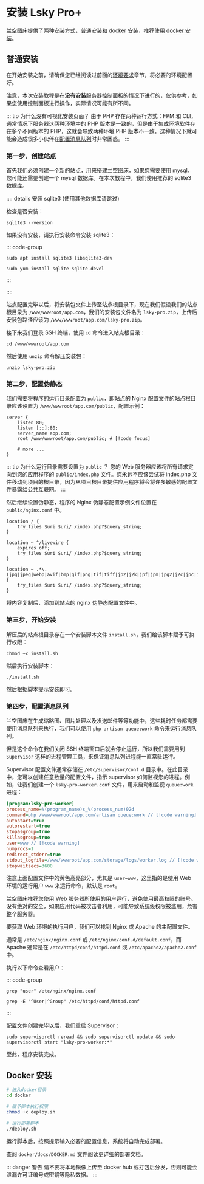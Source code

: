 # 安装 Lsky Pro+

兰空图床提供了两种安装方式，普通安装和 docker 安装，推荐使用 [docker 安装](#docker-安装)。

## 普通安装

在开始安装之前，请确保您已经阅读过前面的[环境要求](./requirement)章节，将必要的环境配置好。

注意，本次安装教程是在**没有安装**服务器控制面板的情况下进行的，仅供参考，如果您使用控制面板进行操作，实际情况可能有所不同。

::: tip 为什么没有可视化安装页面？
由于 PHP 存在两种运行方式：FPM 和 CLI，通常情况下服务器这两种环境中的 PHP 版本是一致的，但是由于集成环境软件存在多个不同版本的 PHP，这就会导致两种环境 PHP 版本不一致，这种情况下就可能会造成很多小伙伴在[配置消息队列](./install#第四步-配置队列)时非常困惑。
:::

### 第一步，创建站点

首先我们必须创建一个新的站点，用来搭建兰空图床，如果您需要使用 mysql，您可能还需要创建一个 mysql 数据库。在本次教程中，我们使用推荐的 sqlite3 数据库。

:::: details 安装 sqlite3 (使用其他数据库请跳过)

检查是否安装：

```shell
sqlite3 --version
```

如果没有安装，请执行安装命令安装 sqlite3：

::: code-group

```shell [Debian/Ubuntu]
sudo apt install sqlite3 libsqlite3-dev
```

```shell [CentOS/RHEL]
sudo yum install sqlite sqlite-devel
```

:::

::::

站点配置完毕以后，将安装包文件上传至站点根目录下，现在我们假设我们的站点根目录为 `/www/wwwroot/app.com`，我们的安装包文件名为 `lsky-pro.zip`，上传后安装包路径应该为 `/www/wwwroot/app.com/lsky-pro.zip`。

接下来我们登录 SSH 终端，使用 `cd` 命令进入站点根目录：

```shell
cd /www/wwwroot/app.com
```

然后使用 `unzip` 命令解压安装包：

```shell
unzip lsky-pro.zip
```

### 第二步，配置伪静态

我们需要将程序的运行目录配置为 `public`，即站点的 Nginx 配置文件的站点根目录应该设置为 `/www/wwwroot/app.com/public`，配置示例：

```nginx configuration
server {
    listen 80;
    listen [::]:80;
    server_name app.com;
    root /www/wwwroot/app.com/public; # [!code focus]

    # more ...
}
```

::: tip 为什么运行目录需要设置为 `public` ？
您的 Web 服务器应该将所有请求定向到您的应用程序的 `public/index.php` 文件。您永远不应该尝试将 index.php 文件移动到项目的根目录，因为从项目根目录提供应用程序将会将许多敏感的配置文件暴露给公共互联网。
:::

然后继续设置伪静态，程序的 Nginx 伪静态配置示例文件位置在 `public/nginx.conf` 中。

```nginx configuration
location / {
    try_files $uri $uri/ /index.php?$query_string;
}

location ~ ^/livewire {
    expires off;
    try_files $uri $uri/ /index.php?$query_string;
}

location ~ .*\.(jpg|jpeg|webp|avif|bmp|gif|png|tif|tiff|jp2|j2k|jpf|jpm|jpg2|j2c|jpc|jpx|heic|heif)$ {
    try_files $uri $uri/ /index.php?$query_string;
}
```

将内容复制后，添加到站点的 nginx 伪静态配置文件中。

### 第三步，开始安装

解压后的站点根目录存在一个安装脚本文件 `install.sh`，我们给该脚本赋予可执行权限：

```shell
chmod +x install.sh
```

然后执行安装脚本：

```shell
./install.sh
```

然后根据脚本提示安装即可。

### 第四步，配置消息队列

兰空图床在生成缩略图、图片处理以及发送邮件等等功能中，这些耗时任务都需要使用消息队列来执行，我们可以使用 `php artisan queue:work` 命令来运行消息队列。

但是这个命令在我们关闭 SSH 终端窗口后就会停止运行，所以我们需要用到 `Supervisor` 这样的进程管理工具，来保证消息队列进程能一直常驻运行。

Supervisor 配置文件通常存储在 `/etc/supervisor/conf.d` 目录中。在此目录中，您可以创建任意数量的配置文件，指示 supervisor 如何监视您的进程。例如，让我们创建一个 `lsky-pro-worker.conf` 文件，用来启动和监视 `queue:work` 进程：

```ini
[program:lsky-pro-worker]
process_name=%(program_name)s_%(process_num)02d
command=php /www/wwwroot/app.com/artisan queue:work // [!code warning]
autostart=true
autorestart=true
stopasgroup=true
killasgroup=true
user=www // [!code warning]
numprocs=1
redirect_stderr=true
stdout_logfile=/www/wwwroot/app.com/storage/logs/worker.log // [!code warning]
stopwaitsecs=3600
```

注意上面配置文件中的黄色高亮部分，尤其是 `user=www`，这里指的是使用 Web 环境的运行用户 `www` 来运行命令，默认是 `root`。

兰空图床推荐您使用 Web 服务器所使用的用户运行，避免使用最高权限的账号。没有绝对的安全，如果应用代码被攻击者利用，可能导致系统级权限被滥用，危害整个服务器。

要获取 Web 环境的执行用户，我们可以找到 Nginx 或 Apache 的主配置文件。

通常是 `/etc/nginx/nginx.conf` 或 `/etc/nginx/conf.d/default.conf`，而 Apache 通常是在 `/etc/httpd/conf/httpd.conf` 或 `/etc/apache2/apache2.conf` 中。

执行以下命令查看用户：

::: code-group

```shell [Nginx]
grep "user" /etc/nginx/nginx.conf
```

```shell [Apache]
grep -E "^User|^Group" /etc/httpd/conf/httpd.conf
```

:::

配置文件创建完毕以后，我们重启 Supervisor：

```shell
sudo supervisorctl reread && sudo supervisorctl update && sudo supervisorctl start "lsky-pro-worker:*"
```

至此，程序安装完成。

## Docker 安装

```bash
# 进入docker目录
cd docker

# 赋予脚本执行权限
chmod +x deploy.sh

# 运行部署脚本
./deploy.sh
```

运行脚本后，按照提示输入必要的配置信息，系统将自动完成部署。

查阅 `docker/docs/DOCKER.md` 文件阅读更详细的部署文档。

::: danger 警告
请不要将本地镜像上传至 docker hub 或打包后分发，否则可能会泄漏许可证编号或密钥等隐私数据。
:::
